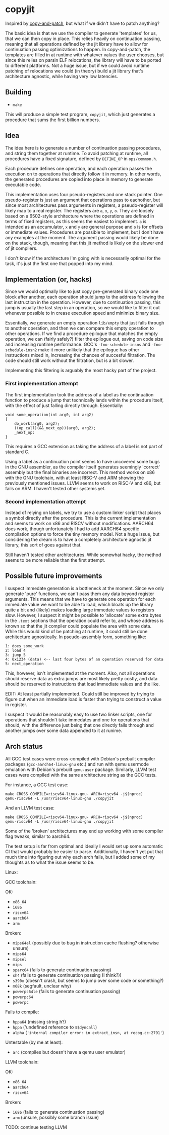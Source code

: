 # copyjit

Inspired by [copy-and-patch](http://fredrikbk.com/publications/copy-and-patch.pdf),
but what if we didn't have to patch anything?

The basic idea is that we use the compiler to generate 'templates' for us, that
we can then copy in place. This relies heavily on continuation passing, meaning
that all operations defined by the jit library have to allow for continuation
passing optimizations to happen. In copy-and-patch, the templates are filled in
at runtime with whatever values the user chooses, but since this relies on
parsin ELF relocations, the library will have to be ported to different
platforms. Not a huge issue, but if we could avoid runtime patching of
relocations we could (in theory) build a jit library that's architecture agnostic,
while having very low latencies.

## Building

+ `make`

This will produce a simple test program, `copyjit`, which just generates a
procedure that sums the first billion numbers.

## Idea

The idea here is to generate a number of continuation passing procedures,
and string them together at runtime. To avoid patching at runtime, all
procedures have a fixed signature, defined by `DEFINE_OP` in `ops/common.h`.

Each procedure defines one operation, and each operation passes the execution on
to operations that directly follow it in memory. In other words, the generated
procedures are copied into place in memory to generate executable code.

This implementation uses four pseudo-registers and one stack pointer.
One pseudo-register is just an argument that operations pass to eachother, but
since most architectures pass arguments in registers, a pseudo-register will
likely map to a real register. The registers are `a`, `x`, `y`, `o`.
They are loosely based on a 6502-style architecture where the operations are
defined in terms of fixed registers, as this seems the easiest to implement.
`a` is intended as an accumulator, `x` and `y` are general purpose and `o` is
for offsets or immediate values. Procedures are possible to implement, but I
don't have any examples at the moment. The argument passing would likely be done
on the stack, though, meaning that this jit method is likely on the slower end
of jit compilers.

I don't know if the architecture I'm going with is necessarily optimal for the
task, it's just the first one that popped into my mind.

## Implementation (or, hacks)

Since we would optimally like to just copy pre-generated binary code one block
after another, each operation should jump to the address following the last
instruction in the operation. However, due to continuation passing, this jump
is usually the last step in an operation, so we would like to filter it out
whenever possible to in crease execution speed and minimize binary size.

Essentially, we generate an empty operation `lib/empty`
that just falls through to another operation, and then we can compare this empty
operation to other operations. If we find a procedure epilogue that matches the
empty operation, we can (fairly safely?) filter the epilogue out, saving on code
size and increasing runtime performance. GCC's `-fno-schedule-insns` and
`-fno-schedule-insn2` make it more unlikely that the epilogue has other
instructions mixed in, increasing the chances of succesful filtration.
The code should still work without the filtration, but is a bit slower.

Implementing this filtering is arguably the most hacky part of the project.

### First implementation attempt

The first implementation took the address of a label as the
continuation function to produce a jump that technically lands within the procedure
itself, with the effect of just falling directly through. Essentially:

```
void some_operation(int arg0, int arg2)
{
	do_work(arg0, arg2);
	((op_call)(&&_next_op))(arg0, arg2);
	_next_op:
}
```

This requires a GCC extension as taking the address of a label is not part of standard C.

Using a label as a continuation point seems to have uncovered some bugs in the
GNU assembler, as the compiler itself generates seemingly 'correct' assembly
but the final binaries are incorrect. This method works on x86 with the GNU toolchain,
with at least RISC-V and ARM showing the previously mentioned issues. LLVM seems to work
on RISC-V and x86, but fails on ARM. I haven't tested other systems yet.

### Second implementation attempt

Instead of relying on labels, we try to use a custom linker script that places a symbol
directly after the procedure. This is the current implementation and seems to work on x86
and RISCV without modifications. AARCH64 does work, though unfortunately I had to add
AARCH64 specific compilation options to force the tiny memory model.
Not a huge issue, but considering the dream is
to have a completely architecture agnostic jit library, this sort of goes against that.

Still haven't tested other architectures. While somewhat hacky,
the method seems to be more reliable than the first attempt.

## Possible future improvements

I suspect immedate generation is a bottleneck at the moment. Since we only
generate 'pure' functions, we can't pass them any data beyond register
arguments. This means that we have to generate one operation for each immediate
value we want to be able to load, which bloats up the library quite a bit and
(likely) makes loading large immedate values to registers slow.
However, I suspect it might be possible to 'allocate' some extra
bytes in the `.text` sections that the operation could refer to, and whose
address is known so that the jit compiler could populate the area with some
data. While this would kind of be patching at runtime, it could still be done
architecture agnostically. In pseudo-assembly form, something like:

```
1: does_some_work
2: load 4
3: jump 5
4: 0x1234 (data) <-- last four bytes of an operation reserved for data
5: next_operation
```

This, however, isn't implemented at the moment. Also, not all operations should
reserve data as extra jumps are most likely pretty costly, and data should be
reserved to instructions that load immediate values and the like.

EDIT: At least partially implemented. Could still be improved by trying to figure
out when an immediate load is faster than trying to construct a value in register.

I suspect it would be reasonably easy to use two linker scripts, one for operations
that shouldn't take immedates and one for operations that should, with the difference
just being that one directly falls through and another jumps over some data appended to
it at runime.

## Arch status

All GCC test cases were cross-compiled with Debian's prebuilt compiler packages
(`gcc-aarch64-linux-gnu` etc.) and run with qemu usermode emulation with
Debian's prebuilt `qemu-user` package. Similarly, LLVM test cases were compiled
with the same architecture string as the GCC tests.

For instance, a GCC test case:
```
make CROSS_COMPILE=riscv64-linux-gnu- ARCH=riscv64 -j$(nproc)
qemu-riscv64 -L /usr/riscv64-linux-gnu ./copyjit
```

And an LLVM test case:
```
make CROSS_COMPILE=riscv64-linux-gnu- ARCH=riscv64 -j$(nproc)
qemu-riscv64 -L /usr/riscv64-linux-gnu ./copyjit
```

Some of the 'broken' architectures may end up working with some compiler flag
tweaks, similar to aarch64.

The test setup is far from optimal and ideally I would set up some automatic CI
that would probably be easier to parse. Additionally, I haven't yet put that
much time into figuring out why each arch fails, but I added some of my thoughts
as to what the issue seems to be. 

Linux:

GCC toolchain:

OK:
+ `x86_64`
+ `i686`
+ `riscv64`
+ `aarch64`
+ `arm`

Broken:
+ `mips64el` (possibly due to bug in instruction cache flushing? otherwise unsure)
+ `mips64`
+ `mipsel`
+ `mips`
+ `sparc64` (fails to generate continuation passing)
+ `sh4` (fails to generate continuation passing (I think?))
+ `s390x` (doesn't crash, but seems to jump over some code or something?)
+ `m68k` (segfault, unclear why)
+ `powerpc64le` (fails to generate continuation passing)
+ `powerpc64`
+ `powerpc`

Fails to compile:
+ `hppa64` (missing string.h?)
+ `hppa` ('undefined reference to `$$dyncall`)
+ `alpha` (`'internal compiler error: in extract_insn, at recog.cc:2791'`)

Untestable (by me at least):
+ `arc` (compiles but doesn't have a qemu user emulator)

LLVM toolchain:

OK:
+ `x86_64`
+ `aarch64`
+ `riscv64`

Broken:
+ `i686` (fails to generate continuation passing)
+ `arm` (unsure, possibly some branch issue)

TODO: continue testing LLVM
